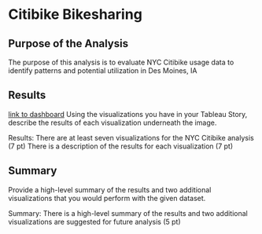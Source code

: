 # Citibike Bikesharing
## Purpose of the Analysis
The purpose of this analysis is to evaluate NYC Citibike usage data to identify patterns and potential utilization in Des Moines, IA
## Results
[link to dashboard](https://public.tableau.com/app/profile/melea.hetrick/viz/bikesharing_16493796263470/CitibikeAnalysis)
Using the visualizations you have in your Tableau Story, describe the results of each visualization underneath the image.

Results:
There are at least seven visualizations for the NYC Citibike analysis (7 pt)
There is a description of the results for each visualization (7 pt)

## Summary
Provide a high-level summary of the results and two additional visualizations that you would perform with the given dataset.

Summary:
There is a high-level summary of the results and two additional visualizations are suggested for future analysis (5 pt)
